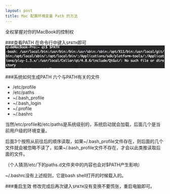 ```yaml
---
layout: post  
title: Mac 配置环境变量 Path 的方法
---
```


全权掌握对你的MacBook的控制权

###查看PATH
在命令行中键入`$PATH`即可
![alt text](/images/1-1.png "1-1.png")

###系统如何生成PATH
六个与PATH有关的文件

* /etc/profile 
* /etc/paths 
* ~/.bash_profile 
* ~/.bash_login 
* ~/.profile 
* ~/.bashrc

当然/etc/profile和/etc/paths是系统级别的，系统启动就会加载，后面几个是当前用户级的环境变量。

后面3个按照从前往后的顺序读取，如果~/.bash_profile文件存在，则后面的几个文件就会被忽略不读了，如果~/.bash_profile文件不存在，才会以此类推读取后面的文件。

（个人猜测/etc/下的paths.d文件夹中的内容也会对$PATH产生影响）

~/.bashrc没有上述规则，它是bash shell打开的时候载入的。

###重启生效
修改完成后再次键入`$PATH`没有变换不要慌张，重启电脑即可。